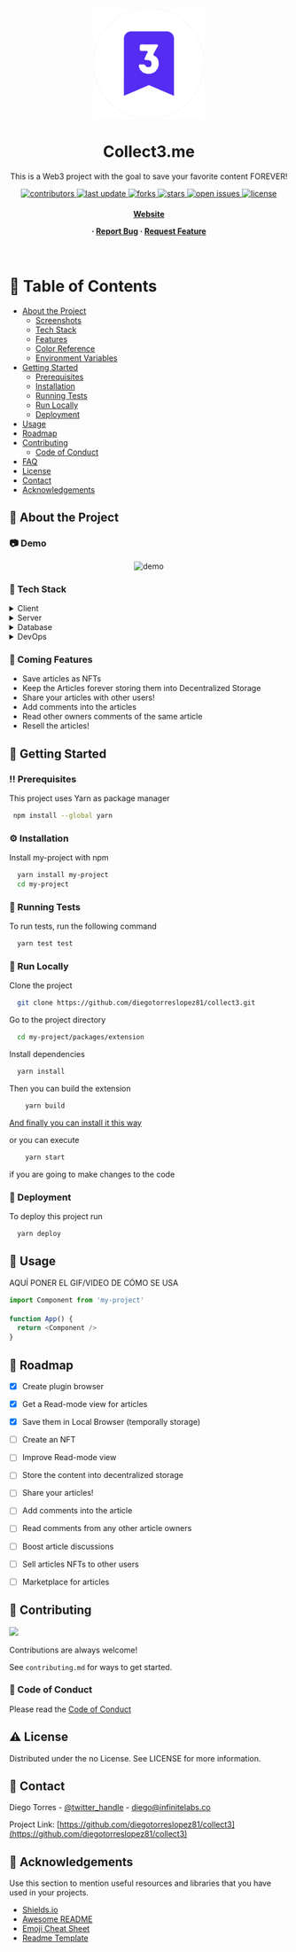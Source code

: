 <!--
Hey, thanks for using the awesome-readme-template template.  
If you have any enhancements, then fork this project and create a pull request 
or just open an issue with the label "enhancement".

Don't forget to give this project a star for additional support ;)
Maybe you can mention me or this repo in the acknowledgements too
-->
<div align="center">

  <img src="assets/logo.png" alt="logo" width="200" height="auto" />
  <h1>Collect3.me</h1>
  
  <p>
    This is a Web3 project with the goal to save your favorite content FOREVER! 
  </p>
  
  
<!-- Badges -->
<p>
  <a href="https://github.com/diegotorreslopez81/collect3/graphs/contributors">
    <img src="https://img.shields.io/github/contributors/diegotorreslopez81/collect3" alt="contributors" />
  </a>
  <a href="">
    <img src="https://img.shields.io/github/last-commit/diegotorreslopez81/collect3" alt="last update" />
  </a>
  <a href="https://github.com/diegotorreslopez81/collect3/network/members">
    <img src="https://img.shields.io/github/forks/diegotorreslopez81/collect3" alt="forks" />
  </a>
  <a href="https://github.com/diegotorreslopez81/collect3/stargazers">
    <img src="https://img.shields.io/github/stars/diegotorreslopez81/collect3" alt="stars" />
  </a>
  <a href="https://github.com/diegotorreslopez81/collect3/issues/">
    <img src="https://img.shields.io/github/issues/diegotorreslopez81/collect3" alt="open issues" />
  </a>
  <a href="https://github.com/diegotorreslopez81/collect3/blob/master/LICENSE">
    <img src="https://img.shields.io/github/license/diegotorreslopez81/collect3.svg" alt="license" />
  </a>
</p>
   
<h4>
    <a href="https://collect3.me/">Website</a>
<!--   <span> · </span>
    <a href="https://github.com/diegotorreslopez81/collect3">Documentation</a>
-->

  <span> · </span>
    <a href="https://github.com/diegotorreslopez81/collect3/issues/">Report Bug</a>
  <span> · </span>
    <a href="https://github.com/diegotorreslopez81/collect3/issues/">Request Feature</a>
  </h4>
</div>

<br />

<!-- Table of Contents -->
# :notebook_with_decorative_cover: Table of Contents

- [About the Project](#star2-about-the-project)
  * [Screenshots](#camera-screenshots)
  * [Tech Stack](#space_invader-tech-stack)
  * [Features](#dart-features)
  * [Color Reference](#art-color-reference)
  * [Environment Variables](#key-environment-variables)
- [Getting Started](#toolbox-getting-started)
  * [Prerequisites](#bangbang-prerequisites)
  * [Installation](#gear-installation)
  * [Running Tests](#test_tube-running-tests)
  * [Run Locally](#running-run-locally)
  * [Deployment](#triangular_flag_on_post-deployment)
- [Usage](#eyes-usage)
- [Roadmap](#compass-roadmap)
- [Contributing](#wave-contributing)
  * [Code of Conduct](#scroll-code-of-conduct)
- [FAQ](#grey_question-faq)
- [License](#warning-license)
- [Contact](#handshake-contact)
- [Acknowledgements](#gem-acknowledgements)

  

<!-- About the Project -->
## :star2: About the Project


<!-- Screenshots -->
### :camera: Demo

<div align="center"> 
  <img src="assets/collect3-demo.gif" alt="demo" />
</div>


<!-- TechStack -->
### :space_invader: Tech Stack

<details>
  <summary>Client</summary>
  <ul>
    <li><a href="https://www.typescriptlang.org/">Typescript</a></li>
    <li><a href="https://nextjs.org/">Next.js</a></li>
    <li><a href="https://reactjs.org/">React.js</a></li>
    <li><a href="https://tailwindcss.com/">TailwindCSS</a></li>
  </ul>
</details>

<details>
  <summary>Server</summary>
  <ul>
    <li><a href="https://www.typescriptlang.org/">Typescript</a></li>
    <li><a href="https://expressjs.com/">Express.js</a></li>
  </ul>
</details>

<details>
<summary>Database</summary>
  <ul>
    <li><a href="https://www.mongodb.com/">MongoDB</a></li>
  </ul>
</details>

<details>
<summary>DevOps</summary>
  <ul>
    <li><a href="https://www.docker.com/">Docker</a></li>
  </ul>
</details>

<!-- Features -->
### :dart: Coming Features

- Save articles as NFTs
- Keep the Articles forever storing them into Decentralized Storage
- Share your articles with other users!
- Add comments into the articles
- Read other owners comments of the same article
- Resell the articles!

<!-- Color Reference 
### :art: Color Reference

| Color             | Hex                                                                |
| ----------------- | ------------------------------------------------------------------ |
| Primary Color | ![#222831](https://via.placeholder.com/10/222831?text=+) #222831 |
| Secondary Color | ![#393E46](https://via.placeholder.com/10/393E46?text=+) #393E46 |
| Accent Color | ![#00ADB5](https://via.placeholder.com/10/00ADB5?text=+) #00ADB5 |
| Text Color | ![#EEEEEE](https://via.placeholder.com/10/EEEEEE?text=+) #EEEEEE |
-->

<!-- Env Variables 
### :key: Environment Variables

To run this project, you will need to add the following environment variables to your .env file

`API_KEY`

`ANOTHER_API_KEY`

-->

<!-- Getting Started -->
## 	:toolbox: Getting Started

<!-- Prerequisites -->
### :bangbang: Prerequisites

This project uses Yarn as package manager

```bash
 npm install --global yarn
```

<!-- Installation -->
### :gear: Installation

Install my-project with npm

```bash
  yarn install my-project
  cd my-project
```
   
<!-- Running Tests -->
### :test_tube: Running Tests

To run tests, run the following command

```bash
  yarn test test
```

<!-- Run Locally -->
### :running: Run Locally

Clone the project

```bash
  git clone https://github.com/diegotorreslopez81/collect3.git
```

Go to the project directory

```bash
  cd my-project/packages/extension
```

Install dependencies

```bash
  yarn install
```

Then you can build the extension
```sh
    yarn build
```
[And finally you can install it this way](https://superuser.com/questions/247651/how-does-one-install-an-extension-for-chrome-browser-from-the-local-file-system/)

or you can execute
```sh
    yarn start
```
if you are going to make changes to the code

<!-- Deployment -->
### :triangular_flag_on_post: Deployment

To deploy this project run

```bash
  yarn deploy
```


<!-- Usage -->
## :eyes: Usage

AQUÍ PONER EL GIF/VIDEO DE CÓMO SE USA


```javascript
import Component from 'my-project'

function App() {
  return <Component />
}
```

<!-- Roadmap -->
## :compass: Roadmap

* [x] Create plugin browser
* [x] Get a Read-mode view for articles
* [x] Save them in Local Browser (temporally storage)
* [ ] Create an NFT
* [ ] Improve Read-mode view
* [ ] Store the content into decentralized storage
* [ ] Share your articles!
* [ ] Add comments into the article
* [ ] Read comments from any other article owners
* [ ] Boost article discussions
* [ ] Sell articles NFTs to other users
* [ ] Marketplace for articles



<!-- Contributing -->
## :wave: Contributing

<a href="https://github.com/diegotorreslopez81/collect3/graphs/contributors">
  <img src="https://contrib.rocks/image?repo=diegotorreslopez81/collect3" />
</a>


Contributions are always welcome!

See `contributing.md` for ways to get started.


<!-- Code of Conduct -->
### :scroll: Code of Conduct

Please read the [Code of Conduct](https://github.com/diegotorreslopez81/collect3/blob/master/CODE_OF_CONDUCT.md)

<!-- FAQ 
## :grey_question: FAQ

- Question 1

  + Answer 1

- Question 2

  + Answer 2

-->

<!-- License -->
## :warning: License

Distributed under the no License. See LICENSE for more information.


<!-- Contact -->
## :handshake: Contact

Diego Torres - [@twitter_handle](https://twitter.com/0xdiegotorres) - diego@infinitelabs.co

Project Link: [https://github.com/diegotorreslopez81/collect3](https://github.com/diegotorreslopez81/collect3)


<!-- Acknowledgments -->
## :gem: Acknowledgements

Use this section to mention useful resources and libraries that you have used in your projects.

 - [Shields.io](https://shields.io/)
 - [Awesome README](https://github.com/matiassingers/awesome-readme)
 - [Emoji Cheat Sheet](https://github.com/ikatyang/emoji-cheat-sheet/blob/master/README.md#travel--places)
 - [Readme Template](https://github.com/othneildrew/Best-README-Template)

